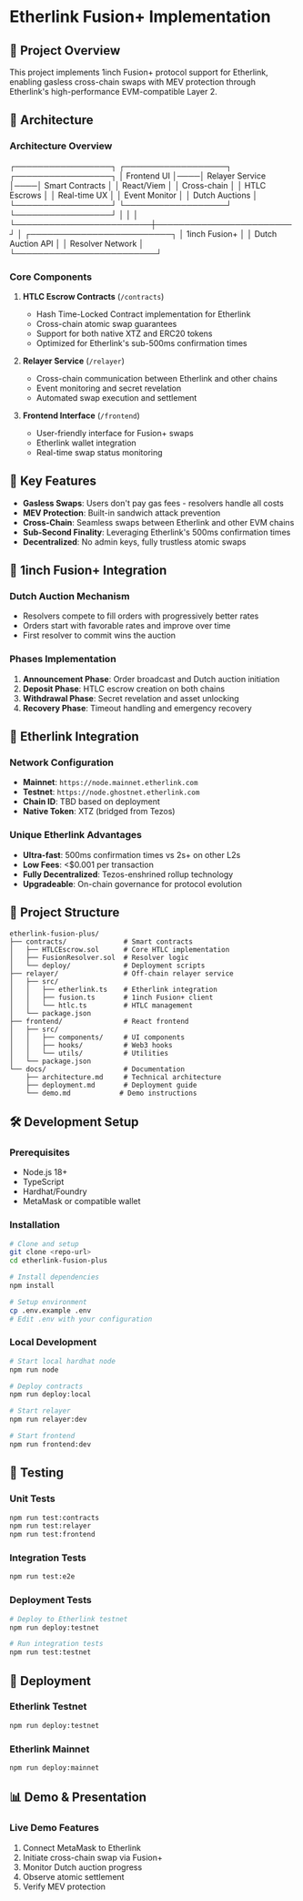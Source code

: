 # Etherlink Fusion+ Implementation

## 🎯 Project Overview

This project implements 1inch Fusion+ protocol support for Etherlink, enabling gasless cross-chain swaps with MEV protection through Etherlink's high-performance EVM-compatible Layer 2.

## 🔧 Architecture

### Architecture Overview

┌─────────────────┐    ┌──────────────────┐    ┌─────────────────┐
│   Frontend UI   │────│  Relayer Service │────│ Smart Contracts │
│   React/Viem    │    │  Cross-chain     │    │ HTLC Escrows    │
│   Real-time UX  │    │  Event Monitor   │    │ Dutch Auctions  │
└─────────────────┘    └──────────────────┘    └─────────────────┘
         │                        │                        │
         └────────────────────────┼────────────────────────┘
                                  │
                    ┌─────────────────────────┐
                    │     1inch Fusion+       │
                    │   Dutch Auction API     │
                    │   Resolver Network      │
                    └─────────────────────────┘

### Core Components

1. **HTLC Escrow Contracts** (`/contracts`)
   - Hash Time-Locked Contract implementation for Etherlink
   - Cross-chain atomic swap guarantees
   - Support for both native XTZ and ERC20 tokens
   - Optimized for Etherlink's sub-500ms confirmation times

2. **Relayer Service** (`/relayer`)
   - Cross-chain communication between Etherlink and other chains
   - Event monitoring and secret revelation
   - Automated swap execution and settlement

3. **Frontend Interface** (`/frontend`)
   - User-friendly interface for Fusion+ swaps
   - Etherlink wallet integration
   - Real-time swap status monitoring

## 🌟 Key Features

- **Gasless Swaps**: Users don't pay gas fees - resolvers handle all costs
- **MEV Protection**: Built-in sandwich attack prevention
- **Cross-Chain**: Seamless swaps between Etherlink and other EVM chains
- **Sub-Second Finality**: Leveraging Etherlink's 500ms confirmation times
- **Decentralized**: No admin keys, fully trustless atomic swaps

## 🚀 1inch Fusion+ Integration

### Dutch Auction Mechanism
- Resolvers compete to fill orders with progressively better rates
- Orders start with favorable rates and improve over time
- First resolver to commit wins the auction

### Phases Implementation
1. **Announcement Phase**: Order broadcast and Dutch auction initiation
2. **Deposit Phase**: HTLC escrow creation on both chains
3. **Withdrawal Phase**: Secret revelation and asset unlocking
4. **Recovery Phase**: Timeout handling and emergency recovery

## 🔗 Etherlink Integration

### Network Configuration
- **Mainnet**: `https://node.mainnet.etherlink.com`
- **Testnet**: `https://node.ghostnet.etherlink.com`
- **Chain ID**: TBD based on deployment
- **Native Token**: XTZ (bridged from Tezos)

### Unique Etherlink Advantages
- **Ultra-fast**: 500ms confirmation times vs 2s+ on other L2s
- **Low Fees**: <$0.001 per transaction
- **Fully Decentralized**: Tezos-enshrined rollup technology
- **Upgradeable**: On-chain governance for protocol evolution

## 📁 Project Structure

```
etherlink-fusion-plus/
├── contracts/              # Smart contracts
│   ├── HTLCEscrow.sol      # Core HTLC implementation
│   ├── FusionResolver.sol  # Resolver logic
│   └── deploy/             # Deployment scripts
├── relayer/                # Off-chain relayer service
│   ├── src/
│   │   ├── etherlink.ts    # Etherlink integration
│   │   ├── fusion.ts       # 1inch Fusion+ client
│   │   └── htlc.ts         # HTLC management
│   └── package.json
├── frontend/               # React frontend
│   ├── src/
│   │   ├── components/     # UI components
│   │   ├── hooks/          # Web3 hooks
│   │   └── utils/          # Utilities
│   └── package.json
└── docs/                   # Documentation
    ├── architecture.md     # Technical architecture
    ├── deployment.md       # Deployment guide
    └── demo.md            # Demo instructions
```

## 🛠 Development Setup

### Prerequisites
- Node.js 18+
- TypeScript
- Hardhat/Foundry
- MetaMask or compatible wallet

### Installation
```bash
# Clone and setup
git clone <repo-url>
cd etherlink-fusion-plus

# Install dependencies
npm install

# Setup environment
cp .env.example .env
# Edit .env with your configuration
```

### Local Development
```bash
# Start local hardhat node
npm run node

# Deploy contracts
npm run deploy:local

# Start relayer
npm run relayer:dev

# Start frontend
npm run frontend:dev
```

## 🧪 Testing

### Unit Tests
```bash
npm run test:contracts
npm run test:relayer
npm run test:frontend
```

### Integration Tests
```bash
npm run test:e2e
```

### Deployment Tests
```bash
# Deploy to Etherlink testnet
npm run deploy:testnet

# Run integration tests
npm run test:testnet
```

## 🚀 Deployment

### Etherlink Testnet
```bash
npm run deploy:testnet
```

### Etherlink Mainnet
```bash
npm run deploy:mainnet
```

## 📊 Demo & Presentation

### Live Demo Features
1. Connect MetaMask to Etherlink
2. Initiate cross-chain swap via Fusion+
3. Monitor Dutch auction progress
4. Observe atomic settlement
5. Verify MEV protection
